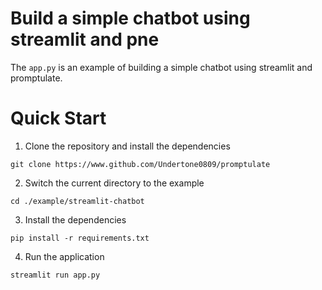 # Build a simple chatbot using streamlit and pne

The `app.py` is an example of building a simple chatbot using streamlit and promptulate.

# Quick Start

1. Clone the repository and install the dependencies

```shell
git clone https://www.github.com/Undertone0809/promptulate
```

2. Switch the current directory to the example

```shell
cd ./example/streamlit-chatbot
```

3. Install the dependencies

```shell
pip install -r requirements.txt
```

4. Run the application

```shell
streamlit run app.py
```